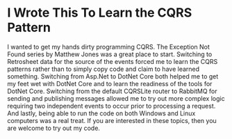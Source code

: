 # I Wrote This To Learn the CQRS Pattern

I wanted to get my hands dirty programming CQRS.  The Exception Not Found series by Matthew Jones was a great place to start.  Switching to Retrosheet data for the source of the events forced me to learn the CQRS patterns rather than to simply copy code and claim to have learned something.  Switching from Asp.Net to DotNet Core both helped me to get my feet wet with DotNet Core and to learn the readiness of the tools for DotNet Core.  Switching from the default CQRSLite router to RabbitMQ for sending and publishing messages allowed me to try out more complex logic requiring two independent events to occur prior to processing a request.  And lastly, being able to run the code on both Windows and Linux computers was a real treat.  If you are interested in these topics, then you are welcome to try out my code.